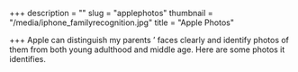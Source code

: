 +++
description = ""
slug = "applephotos"
thumbnail = "/media/iphone_familyrecognition.jpg"
title = "Apple Photos"

+++
Apple can distinguish my parents ’ faces clearly and identify photos of them from both young adulthood and middle age. Here are some photos it identifies.